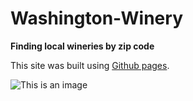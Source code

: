 # Washington-Winery
**Finding local wineries by zip code**

This site was built using [Github pages](https://pages.github.com/).

![This is an image](https://myoctcat.com/assests/images/base-octocat.svg)

